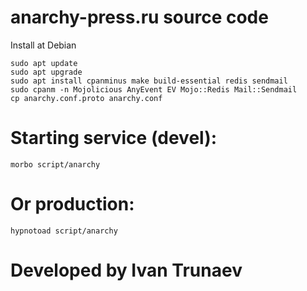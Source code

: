 # anarchy-press.ru source code

Install at Debian

```sudo apt update``` <br/>
```sudo apt upgrade``` <br/>
```sudo apt install cpanminus make build-essential redis sendmail``` <br/>
```sudo cpanm -n Mojolicious AnyEvent EV Mojo::Redis Mail::Sendmail``` <br/>
```cp anarchy.conf.proto anarchy.conf``` <br/>

# Starting service (devel):
```morbo script/anarchy``` 
# Or production:
```hypnotoad script/anarchy``` 

# Developed by Ivan Trunaev 
